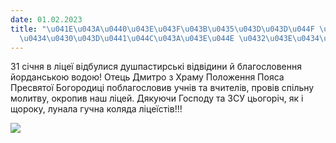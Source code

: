 ```yaml
---
date: 01.02.2023
title: "\u041E\u043A\u0440\u043E\u043F\u043B\u0435\u043D\u043D\u044F \u0419\u043E\u0440\
  \u0434\u0430\u043D\u0441\u044C\u043A\u043E\u044E \u0432\u043E\u0434\u043E\u044E"
---
```

31 січня в ліцеї відбулися душпастирські відвідини й благословення йорданською водою! Отець Дмитро з Храму Положення Пояса Пресвятої Богородиці поблагословив учнів та вчителів, провів спільну молитву, окропив наш ліцей. Дякуючи Господу та ЗСУ цьогоріч, як і щороку, лунала гучна коляда ліцеїстів!!!

![](/files/окроплення-йорданськ-photo_2023-02-01_11-53-26.jpg)